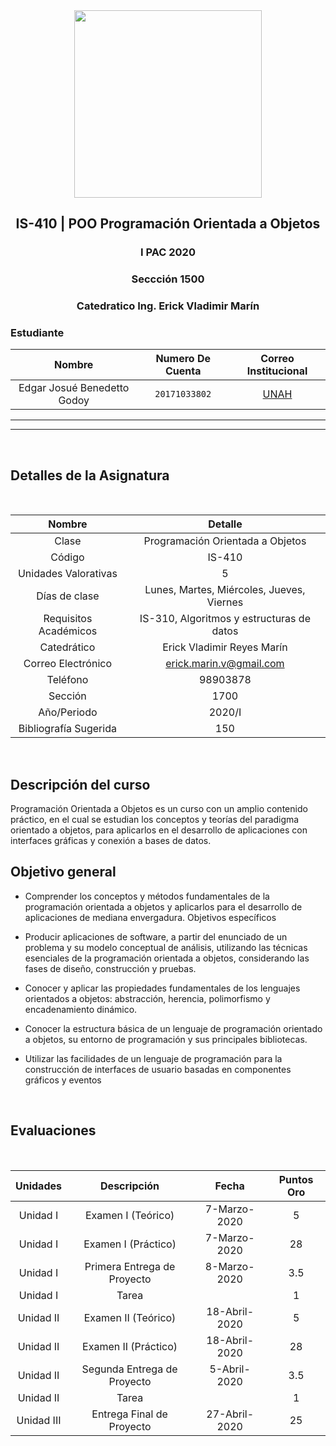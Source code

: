 <div align="center">
    <img src="https://programacioncetis104.milaulas.com/pluginfile.php/25/course/overviewfiles/89120b62-a53c-491d-a359-839b2f39971b.png" width="300px"> </img> 
    
<!-- Encabezado -->
## IS-410 | POO Programación Orientada a Objetos
### I PAC 2020 
### Seccción 1500
### Catedratico **Ing. Erick Vladimir Marín**
</div>

### Estudiante 
| Nombre | Numero De Cuenta | Correo Institucional |
|:-------------:| :-----:|:-----:|
| Edgar Josué Benedetto Godoy | `20171033802` | [UNAH](mailto:edgar.benedetto@unah.hn) |

_______
_______

<br>

## Detalles de la Asignatura
<br>

| Nombre | Detalle |
|:------:|:-------:|
| Clase | Programación Orientada a Objetos |
| Código| IS-410 |
| Unidades Valorativas| 5 |
| Días de clase| Lunes, Martes, Miércoles, Jueves, Viernes |
| Requisitos Académicos| IS-310, Algoritmos y estructuras de datos |
| Catedrático| Erick Vladimir Reyes Marín |
| Correo Electrónico| erick.marin.v@gmail.com |
| Teléfono| 98903878 |
| Sección| 1700 | 
| Año/Periodo| 2020/I |
| Bibliografía Sugerida| 150 |

<br>

## Descripción del curso
Programación Orientada a Objetos es un curso con un amplio contenido práctico, en el cual se 
estudian los conceptos y teorías del paradigma orientado a objetos, para aplicarlos en el 
desarrollo de aplicaciones con interfaces gráficas y conexión a bases de datos.
## Objetivo general
* Comprender los conceptos y métodos fundamentales de la programación orientada a objetos y 
aplicarlos para el desarrollo de aplicaciones de mediana envergadura.
Objetivos específicos

* Producir aplicaciones de software, a partir del enunciado de un problema y su modelo conceptual 
de análisis, utilizando las técnicas esenciales de la programación orientada a objetos, 
considerando las fases de diseño, construcción y pruebas.

* Conocer y aplicar las propiedades fundamentales de los lenguajes orientados a objetos: 
abstracción, herencia, polimorfismo y encadenamiento dinámico.

* Conocer la estructura básica de un lenguaje de programación orientado a objetos, su entorno de 
programación y sus principales bibliotecas.

* Utilizar las facilidades de un lenguaje de programación para la construcción de interfaces de 
usuario basadas en componentes gráficos y eventos

<br>

## Evaluaciones

<br>

| Unidades | Descripción | Fecha | Puntos Oro |
|:---------:|:---------:|:-----:|:---------:|
| Unidad I | Examen I (Teórico) | 7-Marzo-2020 | 5
| Unidad I | Examen I (Práctico) | 7-Marzo-2020 | 28
| Unidad I | Primera Entrega de Proyecto | 8-Marzo-2020 | 3.5
| Unidad I | Tarea | |  1
| Unidad II| Examen II (Teórico) | 18-Abril-2020 | 5|
| Unidad II| Examen II (Práctico) |18-Abril-2020 |28 |
| Unidad II| Segunda Entrega de Proyecto | 5-Abril-2020 | 3.5
| Unidad II| Tarea | |  1|
| Unidad III | Entrega Final de Proyecto  | 27-Abril-2020 | 25 |